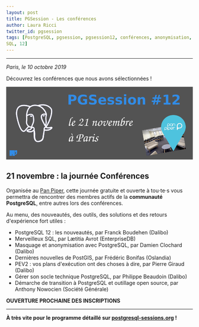 ```yaml
---
layout: post
title: PGSession - Les conférences
author: Laura Ricci
twitter_id: pgsession
tags: [PostgreSQL, pgsession, pgsession12, conférences, anonymisation, migration, PEV2, PostgreSQL Anonymizer, PostGIS,
SQL, 12]
---
```


---

*Paris, le 10 octobre 2019*

Découvrez les conférences que nous avons sélectionnées !

<!--MORE-->

![journee_conferences.png](https://raw.githubusercontent.com/dalibo/blog/gh-pages/img/journee_conferences.png)

## 21 novembre : la journée Conférences

Organisée au [Pan Piper](https://www.pan-piper.com/), cette journée gratuite et ouverte à tou⋅te⋅s vous permettra de
rencontrer des membres actifs de la **communauté PostgreSQL**, entre autres lors des conférences.

Au menu, des nouveautés, des outils, des solutions et des retours d'expérience fort utiles :

   * PostgreSQL 12 : les nouveautés, par Franck Boudehen (Dalibo)
   * Merveilleux SQL, par Lætitia Avrot (EnterpriseDB)
   * Masquage et anonymisation avec PostgreSQL, par Damien Clochard (Dalibo)
   * Dernières nouvelles de PostGIS, par Frédéric Bonifas (Oslandia)
   * PEV2 : vos plans d'exécution ont des choses à dire, par Pierre Giraud (Dalibo)
   * Gérer son socle technique PostgreSQL, par Philippe Beaudoin (Dalibo)
   * Démarche de transition à PostgreSQL et outillage open source, par Anthony Nowocien (Société Générale)
   
   
**OUVERTURE PROCHAINE DES INSCRIPTIONS**


---------------------

**À très vite pour le programme détaillé sur [postgresql-sessions.org](https://dali.bo/2019_site_pgsessions) !**


 




